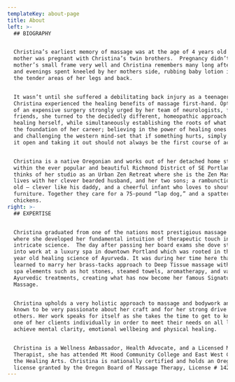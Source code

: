 ```yaml
---
templateKey: about-page
title: About
left: >-
  ## BIOGRAPHY


  Christina’s earliest memory of massage was at the age of 4 years old when her
  mother was pregnant with Christina’s twin brothers.  Pregnancy didn’t suit her
  mother’s small frame very well and Christina remembers many long afternoons
  and evenings spent kneeled by her mothers side, rubbing baby lotion into all
  the tender areas of her legs and back.


  It wasn’t until she suffered a debilitating back injury as a teenager that
  Christina experienced the healing benefits of massage first-hand. Opting out
  of an expensive surgery strongly urged by her team of neurologists, family and
  friends, she turned to the decidedly different, homeopathic approach to
  healing herself, while simultaneously establishing the roots of what is now
  the foundation of her career; believing in the power of healing ones own body
  and challenging the western mind-set that if something hurts, simply cutting
  it open and taking it out should not always be the first course of action.


  Christina is a native Oregonian and works out of her detached home studio
  within the ever popular and beautiful Richmond District of SE Portland.  She
  thinks of her studio as an Urban Zen Retreat where she is the Zen Master. She
  lives with her clever bearded husband, and her two sons; a rambunctious 4 year
  old – clever like his daddy, and a cheerful infant who loves to shout at the
  furniture. Together they care for a 75-pound “lap dog,” and a spattering of
  chickens.
right: >-
  ## EXPERTISE


  Christina graduated from one of the nations most prestigious massage schools
  where she developed her fundamental intuition of therapeutic touch into an
  intricate science.  The day after passing her board exams she dove straight
  into work at a luxury spa in downtown Portland which was rooted in the 5,000
  year old healing science of Ayurveda. It was during her time here that she
  learned to marry her brass-tacks approach to Deep Tissue massage with high-end
  spa elements such as hot stones, steamed towels, aromatherapy, and various
  Ayurvedic treatments, creating what has now become her famous Signature
  Massage.


  Christina upholds a very holistic approach to massage and bodywork and  is
  known to be very passionate about her craft and for her strong drive to help
  others. Her work speaks for itself as she takes the time to get to know each
  one of her clients individually in order to meet their needs on all levels to
  achieve mental clarity, emotional wellbeing and physical healing.


  Christina is a Wellness Ambassador, Health Advocate, and a Licensed Massage
  Therapist, she has attended Mt Hood Community College and East West College of
  the Healing Arts. Christina is nationally certified and holds an Oregon State
  license granted by the Oregon Board of Massage Therapy, License # 14261.
---
```


